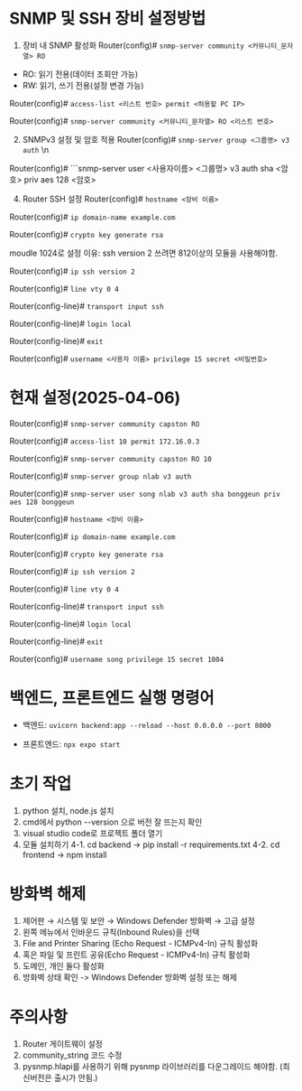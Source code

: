 # SNMP 및 SSH 장비 설정방법
1. 장비 내 SNMP 활성화
Router(config)# ```snmp-server community <커뮤니티_문자열> RO```

 - RO: 읽기 전용(데이터 조회만 가능)
 - RW: 읽기, 쓰기 전용(설정 변경 가능)

Router(config)# ```access-list <리스트 번호> permit <허용할 PC IP>```

Router(config)# ```snmp-server community <커뮤니티_문자열> RO <리스트 번호>```


2. SNMPv3 설정 및 암호 적용
Router(config)# ```snmp-server group <그룹명> v3 auth``` \n

Router(config)# ```snmp-server user <사용자이름> <그룹명> v3 auth sha <암호> priv aes 128 <암호>

4. Router SSH 설정
Router(config)# ```hostname <장비 이름>```

Router(config)# ```ip domain-name example.com```

Router(config)# ```crypto key generate rsa```


moudle 1024로 설정
이유: ssh version 2 쓰려면 812이상의 모듈을 사용해야함.

Router(config)# ```ip ssh version 2```

Router(config)# ```line vty 0 4```

Router(config-line)# ```transport input ssh```

Router(config-line)# ```login local```

Router(config-line)# ```exit```

Router(config)# ```username <사용자 이름> privilege 15 secret <비밀번호>```

# 현재 설정(2025-04-06)
Router(config)# ```snmp-server community capston RO```

Router(config)# ```access-list 10 permit 172.16.0.3```

Router(config)# ```snmp-server community capston RO 10```

Router(config)# ```snmp-server group nlab v3 auth```

Router(config)# ```snmp-server user song nlab v3 auth sha bonggeun priv aes 128 bonggeun```


Router(config)# ```hostname <장비 이름>```

Router(config)# ```ip domain-name example.com```

Router(config)# ```crypto key generate rsa```

Router(config)# ```ip ssh version 2```

Router(config)# ```line vty 0 4```

Router(config-line)# ```transport input ssh```

Router(config-line)# ```login local```

Router(config-line)# ```exit```

Router(config)# ```username song privilege 15 secret 1004```

# 백엔드, 프론트엔드 실행 명령어
 - 백엔드: ```uvicorn backend:app --reload --host 0.0.0.0 --port 8000 ```

 - 프론트엔드: ```npx expo start ```

# 초기 작업
1. python 설치, node.js 설치
2. cmd에서 python --version 으로 버전 잘 뜨는지 확인
3. visual studio code로 프로젝트 폴더 열기
4. 모듈 설치하기
4-1. cd backend -> pip install -r requirements.txt
4-2. cd frontend -> npm install

# 방화벽 해제
1. 제어판 → 시스템 및 보안 → Windows Defender 방화벽 → 고급 설정
2. 왼쪽 메뉴에서 인바운드 규칙(Inbound Rules)을 선택
3. File and Printer Sharing (Echo Request - ICMPv4-In) 규칙 활성화
4. 혹은 파일 및 프린트 공유(Echo Request - ICMPv4-In) 규칙 활성화
5. 도메인, 개인 둘다 활성화
6. 방화벽 상태 확인 -> Windows Defender 방화벽 설정 또는 해제

# 주의사항
1. Router 게이트웨이 설정
2. community_string 코드 수정
3. pysnmp.hlapi를 사용하기 위해 pysnmp 라이브러리를 다운그레이드 해야함. (최신버전은 출시가 안됨.)
